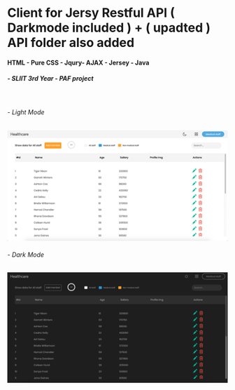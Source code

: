 # Client for Jersy Restful API ( Darkmode included ) + ( upadted ) API folder also added

  

#### HTML - Pure CSS - Jqury- AJAX - Jersey - Java

##### - SLIIT 3rd Year - PAF project

&nbsp;

 

###### - Light Mode

  

![Preview - light mode](https://raw.githubusercontent.com/VihangaN/Jersy-rest-client/master/ui%20snap/Screenshot%202020-04-26%20at%2017.46.28.png)

  

###### - Dark Mode

  

![Preview - Dark mode](https://raw.githubusercontent.com/VihangaN/Jersy-rest-client/master/ui%20snap/Screenshot%202020-04-26%20at%2017.46.45.png)
